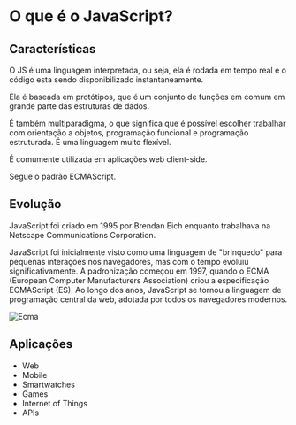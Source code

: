 # O que é o JavaScript?

## Características

O JS é uma linguagem interpretada, ou seja, ela é rodada em tempo real e o código esta sendo disponibilizado instantaneamente. 

Ela é baseada em protótipos, que é um conjunto de funções em comum em grande parte das estruturas de dados. 

É também multiparadigma, o que significa que é possível escolher trabalhar com orientação a objetos, programação funcional e programação estruturada. É uma linguagem muito flexível.

É comumente utilizada em aplicações web client-side.

Segue o padrão ECMAScript.

## Evolução

JavaScript foi criado em 1995 por Brendan Eich enquanto trabalhava na Netscape Communications Corporation.

JavaScript foi inicialmente visto como uma linguagem de "brinquedo" para pequenas interações nos navegadores, mas com o tempo evoluiu significativamente. A padronização começou em 1997, quando o ECMA (European Computer Manufacturers Association) criou a especificação ECMAScript (ES). Ao longo dos anos, JavaScript se tornou a linguagem de programação central da web, adotada por todos os navegadores modernos.

![Ecma](https://miro.medium.com/v2/resize:fit:1400/1*7RxGAl4LXmd8jNy86yi5kg.png)

## Aplicações

- Web
- Mobile
- Smartwatches
- Games
- Internet of Things
- APIs



